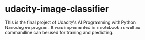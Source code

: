 # udacity-image-classifier
This is the final project of Udacity's AI Programming with Python Nanodegree program. It was implemented in a notebook as well as commandline can be used for training and predicting.
